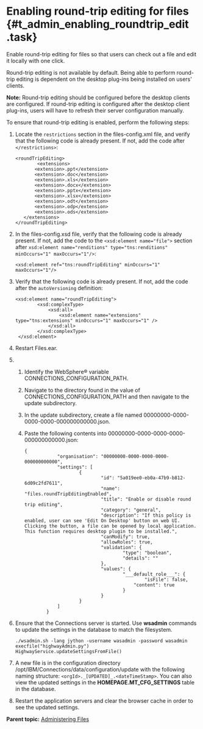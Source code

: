 # Enabling round-trip editing for files {#t_admin_enabling_roundtrip_edit .task}

Enable round-trip editing for files so that users can check out a file and edit it locally with one click.

Round-trip editing is not available by default. Being able to perform round-trip editing is dependent on the desktop plug-ins being installed on users' clients.

**Note:** Round-trip editing should be configured before the desktop clients are configured. If round-trip editing is configured after the desktop client plug-ins, users will have to refresh their server configuration manually.

To ensure that round-trip editing is enabled, perform the following steps:

1.  Locate the `restrictions` section in the files-config.xml file, and verify that the following code is already present. If not, add the code after `</restrictions>`:

    ```
    <roundTripEditing>
    		<extensions>
           <extension>.ppt</extension>
           <extension>.doc</extension>
           <extension>.xls</extension>
           <extension>.docx</extension>
           <extension>.pptx</extension>
           <extension>.xlsx</extension>
           <extension>.odt</extension>
           <extension>.odp</extension>
           <extension>.ods</extension>
       </extensions>
    </roundTripEditing>
    ```

2.  In the files-config.xsd file, verify that the following code is already present. If not, add the code to the `<xsd:element name="file">` section after `xsd:element name="renditions" type="tns:renditions" minOccurs="1" maxOccurs="1"/>`:

    ```
    <xsd:element ref="tns:roundTripEditing" minOccurs="1" maxOccurs="1"/>
    ```

3.  Verify that the following code is already present. If not, add the code after the `autoVersioning` definition:

    ```
    <xsd:element name="roundTripEditing">
            <xsd:complexType>
                <xsd:all>
                    <xsd:element name="extensions" type="tns:extensions" minOccurs="1" maxOccurs="1" />
                </xsd:all>
            </xsd:complexType>
     </xsd:element>
    ```

4.  Restart Files.ear.

5.  
    1.  Identify the WebSphere® variable CONNECTIONS\_CONFIGURATION\_PATH.

    2.  Navigate to the directory found in the value of CONNECTIONS\_CONFIGURATION\_PATH and then navigate to the update subdirectory.

    3.  In the update subdirectory, create a file named 00000000-0000-0000-0000-000000000000.json.

    4.  Paste the following contents into 00000000-0000-0000-0000-000000000000.json:

        ```
        {
                    "organisation": "00000000-0000-0000-0000-000000000000",
                    "settings": [
                            {
                                    "id": "5a019ee0-eb0a-47b9-b812-6d09c2fd7611",
                                    "name": "files.roundTripEditingEnabled",
                                    "title": "Enable or disable round trip editing",
                                    "category": "general",
                                    "description": "If this policy is enabled, user can see 'Edit On Desktop' button on web UI. Clicking the button, a file can be opened by local application. This function requires desktop plugin to be installed.",
                                    "canModify": true,
                                    "allowRoles": true,
                                    "validation": {
                                            "type": "boolean",
                                            "details": ""
                                    },
                                    "values": {
                                            "___default_role___": {
                                                    "isFile": false,
                                                "content": true
                                            }
                                    }
                            }
                    ]
                }
        ```

6.  Ensure that the Connections server is started. Use **wsadmin** commands to update the settings in the database to match the filesystem.

    ```
    ./wsadmin.sh -lang jython -username wasadmin -password wasadmin
    execfile("highwayAdmin.py")
    HighwayService.updateSettingsFromFile()
    ```

7.  A new file is in the configuration directory /opt/IBM/Connections/data/configuration/update with the following naming structure: `<orgId>._[UPDATED]_.<dateTimeStamp>`. You can also view the updated settings in the **HOMEPAGE.MT\_CFG\_SETTINGS** table in the database.

8.  Restart the application servers and clear the browser cache in order to see the updated settings.


**Parent topic:** [Administering Files](../admin/c_admin_files_overview.md)

